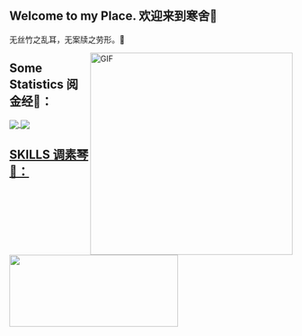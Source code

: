 ## Welcome to my Place. 欢迎来到寒舍🚰</a>


无丝竹之乱耳，无案牍之劳形。🍵

<img align="right" alt="GIF" src="https://raw.githubusercontent.com/rahul-jha98/rahul-jha98/main/techstack.gif" width="360px"/>

<!--	
**daynedd/daynedd** is a ✨ _special_ ✨ repository because its `README.md` (this file) appears on your GitHub profile.

Here are some ideas to get you started:

- 🔭 I’m currently working on ...
- 🌱 I’m currently learning ...
- 👯 I’m looking to collaborate on ...
- 🤔 I’m looking for help with ...
- 💬 Ask me about ...
- 📫 How to reach me: ...
- 😄 Pronouns: ...
- ⚡ Fun fact: ...
-->
## Some Statistics 阅金经📖：
<a href="https://github.com/anuraghazra/github-readme-stats">
  <img align="center" src="https://github-readme-stats.vercel.app/api?username=daynedd" />
</a>
<a href="https://github.com/anuraghazra/github-readme-stats">
  <img align="center" src="https://github-readme-stats.vercel.app/api/top-langs/?username=daynedd&layout=compact" />


## SKILLS 调素琴🎹：

<code><img height="128" width="300" src="https://skillicons.dev/icons?i=js,html,css,matlab,java,python,mysql,linux,latex,autocad,fortran" /></code>

